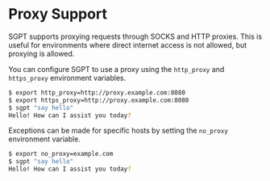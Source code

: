 # Proxy Support

SGPT supports proxying requests through SOCKS and HTTP proxies. This is useful for environments where direct internet
access is not allowed, but proxying is allowed.

You can configure SGPT to use a proxy using the `http_proxy` and `https_proxy` environment variables.

```bash
$ export http_proxy=http://proxy.example.com:8080
$ export https_proxy=http://proxy.example.com:8080
$ sgpt "say hello"
Hello! How can I assist you today?
```

Exceptions can be made for specific hosts by setting the `no_proxy` environment variable.

```bash
$ export no_proxy=example.com
$ sgpt "say hello"
Hello! How can I assist you today?
```
